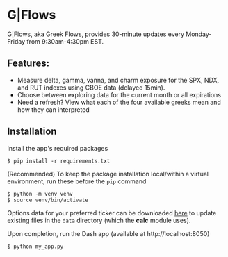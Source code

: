 # G|Flows

G|Flows, aka Greek Flows, provides 30-minute updates every Monday-Friday from 9:30am-4:30pm EST.

## Features:

- Measure delta, gamma, vanna, and charm exposure for the SPX, NDX, and RUT indexes using CBOE data (delayed 15min).
- Choose between exploring data for the current month or all expirations
- Need a refresh? View what each of the four available greeks mean and how they can interpreted

## Installation

Install the app's required packages

```{.sourceCode .bash}
$ pip install -r requirements.txt
```

(Recommended) To keep the package installation local/within a virtual environment, run these before the `pip` command

```{.sourceCode .bash}
$ python -m venv venv
$ source venv/bin/activate
```

Options data for your preferred ticker can be downloaded [here](https://www.cboe.com/delayed_quotes/cboe/quote_table) to update existing files in the `data` directory (which the **calc** module uses).

Upon completion, run the Dash app (available at http://localhost:8050)

```{.sourceCode .bash}
$ python my_app.py
```
